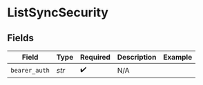 # ListSyncSecurity


## Fields

| Field              | Type               | Required           | Description        | Example            |
| ------------------ | ------------------ | ------------------ | ------------------ | ------------------ |
| `bearer_auth`      | *str*              | :heavy_check_mark: | N/A                |                    |